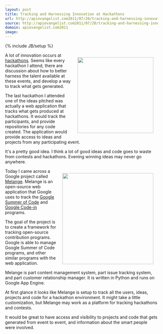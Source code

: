 ```yaml
---
layout: post
title: Tracking and Harnessing Innovation at Hackathons
url: http://apievangelist.com2011/07/20/tracking-and-harnessing-innovation-at-hackathons/
source: http://apievangelist.com2011/07/20/tracking-and-harnessing-innovation-at-hackathons/
domain: apievangelist.com2011
image: 
---
```

{% include JB/setup %}
<img style="padding: 15px;" src="http://kinlane-productions.s3.amazonaws.com/api-evangelist/melange/melange-blue-500px.png" alt="" width="250" align="right" />A lot of innovation occurs at <a title="hackathons" href="http://www.apievangelist.com/hackathons-and-contests.php">hackathons</a>. Seems like every hackathon I attend, there are discussion about how to better harness the talent available at these events, and develop a way to track what gets generated.<p></p>
The last hackathon I attended one of the ideas pitched was actually a web application that tracks what gets produced at hackathons. It would track the participants, and provide repositories for any code created. The application would provide access to ideas and projects from any participating event.<p></p>
It's a pretty good idea. I think a lot of good ideas and code goes to waste from contests and hackathons. Evening winning ideas may never go anywhere.<p></p>
<img style="padding: 15px;" src="http://kinlane-productions.s3.amazonaws.com/api-evangelist/hackathon.jpg" alt="" width="300" align="right" />Today I came across a Google project called <a title="Melange" href="http://code.google.com/p/soc/">Melange</a>. Melange is an open-source web application that Google uses to track the <a title="Google Summer of Code" href="http://www.google-melange.com/gsoc/homepage/google/gsoc2011">Google Summer of Code</a> and <a title="Google Code-In" href="http://code.google.com/opensource/gci/2010-11/index.html">Google Code-in</a> programs.<p></p>
The goal of the project is to create a framework for tracking open-source contribution programs. Google is able to manage Google Summer of Code programs, and other similar programs with the web application.<p></p>
Melange is part content management system, part issue tracking system, and part customer relationship manager. It is written in Python and runs on Google App Engine.<p></p>
At first glance it looks like Melange is setup to track all the users, ideas, projects and code for a hackathon environment. It might take a little customization, but Melange may work as a platform for tracking hackathons and contests.<p></p>
It would be great to have access and visibility to projects and code that gets generated from event to event, and information about the smart people were involved.

